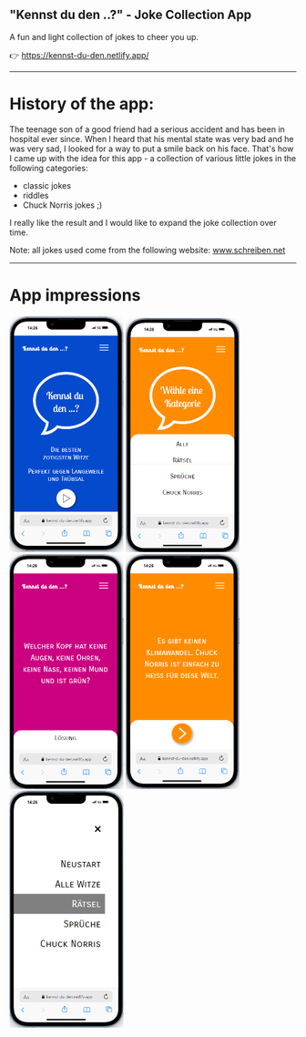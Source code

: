 ## "Kennst du den ..?" - Joke Collection App

A fun and light collection of jokes to cheer you up.

👉 https://kennst-du-den.netlify.app/
__________

# History of the app: 
The teenage son of a good friend had a serious accident and has been in hospital ever since. When I heard that his mental state was very bad and he was very sad, I looked for a way to put a smile back on his face. 
That's how I came up with the idea for this app - a collection of various little jokes in the following categories:
- classic jokes
- riddles
- Chuck Norris jokes ;)

I really like the result and I would like to expand the joke collection over time.

Note: all jokes used come from the following website: www.schreiben.net

__________

# App impressions

<img src="./src/assets/img/screenshots/home-screenshot.png" width="200">
<img src="./src/assets/img/screenshots/category-screenshot.png" width="200">
<img src="./src/assets/img/screenshots/riddle-screenshot.png" width="200">
<img src="./src/assets/img/screenshots/chuck-norris-screenshot.png" width="200">
<img src="./src/assets/img/screenshots/menu-screenshot.png" width="200">
